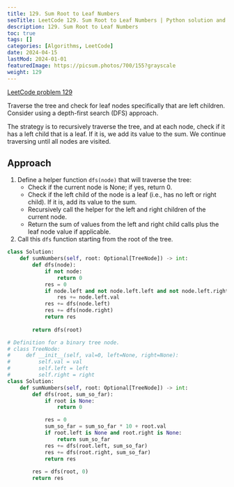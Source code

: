```yaml
---
title: 129. Sum Root to Leaf Numbers
seoTitle: LeetCode 129. Sum Root to Leaf Numbers | Python solution and explanation
description: 129. Sum Root to Leaf Numbers
toc: true
tags: []
categories: [Algorithms, LeetCode]
date: 2024-04-15
lastMod: 2024-01-01
featuredImage: https://picsum.photos/700/155?grayscale
weight: 129
---
```


[LeetCode problem 129](https://leetcode.com/problems/sum-root-to-leaf-numbers/)

Traverse the tree and check for leaf nodes specifically that are left children. Consider using a depth-first search (DFS) approach.

The strategy is to recursively traverse the tree, and at each node, check if it has a left child that is a leaf. If it is, we add its value to the sum. We continue traversing until all nodes are visited.

## Approach

1. Define a helper function `dfs(node)` that will traverse the tree:
   - Check if the current node is None; if yes, return 0.
   - Check if the left child of the node is a leaf (i.e., has no left or right child). If it is, add its value to the sum.
   - Recursively call the helper for the left and right children of the current node.
   - Return the sum of values from the left and right child calls plus the leaf node value if applicable.
1. Call this `dfs` function starting from the root of the tree.

```python
class Solution:
    def sumNumbers(self, root: Optional[TreeNode]) -> int:
        def dfs(node):
            if not node:
                return 0
            res = 0
            if node.left and not node.left.left and not node.left.right:
                res += node.left.val
            res += dfs(node.left)
            res += dfs(node.right)
            return res
        
        return dfs(root)
```

```python
# Definition for a binary tree node.
# class TreeNode:
#     def __init__(self, val=0, left=None, right=None):
#         self.val = val
#         self.left = left
#         self.right = right
class Solution:
    def sumNumbers(self, root: Optional[TreeNode]) -> int:
        def dfs(root, sum_so_far):
            if root is None:
                return 0

            res = 0
            sum_so_far = sum_so_far * 10 + root.val
            if root.left is None and root.right is None:
                return sum_so_far
            res += dfs(root.left, sum_so_far)
            res += dfs(root.right, sum_so_far)
            return res
        
        res = dfs(root, 0)
        return res
```

